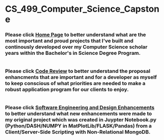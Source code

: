 # CS_499_Computer_Science_Capstone
### Please click <a href='https://github.com/Jmeza01/CS-499-Computer-Science-Capstone/blob/main/README.md'>Home Page</a> to better understand what are the most important and proud projects that I've built and continously developed over my Computer Science scholar years within the Bachelor's in Science Degree Program.
#
### Please click <a href='https://youtu.be/gMsfGDs2b3Q'>Code Review</a> to better understand the proposal enhancments that are important and for a developer as myself to keep conscious of what priorities are needed to make a robust application program for our clients to enjoy. 
#
### Please click <a href='https://github.com/Jmeza01/CS-499-Computer-Science-Capstone/tree/main/Software%20Engineering%20and%20Design%20Enhancements'>Software Engineering and Design Enhancements</a> to better understand what new enhancements were made to my original project which was created in Juypter Notebook.py (Python/DASH/NUMPY in MatPlotLib/FLASK/Pandas) from a Client/Server-Side Scripting with Non-Relational MongoDB.
